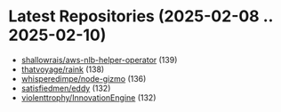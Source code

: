 # Latest Repositories (2025-02-08 .. 2025-02-10)

- [shallowrais/aws-nlb-helper-operator](https://github.com/shallowrais/aws-nlb-helper-operator) (139)
- [thatvoyage/raink](https://github.com/thatvoyage/raink) (138)
- [whisperedimpe/node-gizmo](https://github.com/whisperedimpe/node-gizmo) (136)
- [satisfiedmen/eddy](https://github.com/satisfiedmen/eddy) (132)
- [violenttrophy/InnovationEngine](https://github.com/violenttrophy/InnovationEngine) (132)
